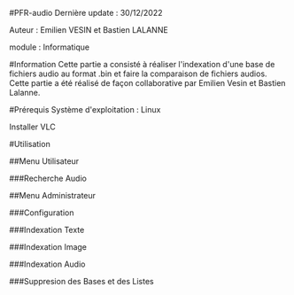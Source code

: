 #PFR-audio
Dernière update : 30/12/2022

Auteur : Emilien VESIN et Bastien LALANNE

module : Informatique

#Information
Cette partie a consisté à réaliser l'indexation d'une base de fichiers audio au format .bin et faire la comparaison de fichiers audios. Cette partie a été réalisé de façon collaborative par Emilien Vesin et Bastien Lalanne.

#Prérequis
Système d'exploitation : Linux

Installer VLC

#Utilisation

##Menu Utilisateur

###Recherche Audio

##Menu Administrateur

###Configuration

###Indexation Texte

###Indexation Image

###Indexation Audio

###Suppresion des Bases et des Listes

